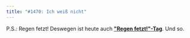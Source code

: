 ```yaml
---
title: "#1470: Ich weiß nicht"
---
```


P.S.:
Regen fetzt! Deswegen ist heute auch <a href="http://www.fonflatter.de/kalender"><strong>"Regen fetzt!"-Tag</strong></a>.
Und so.

